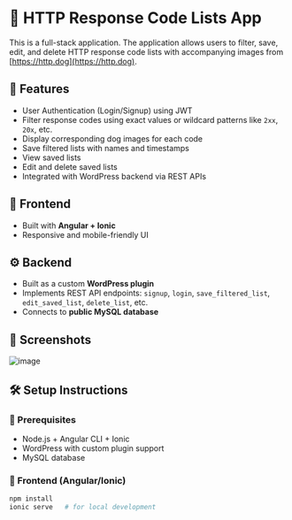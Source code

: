 # 🐶 HTTP Response Code Lists App

This is a full-stack application. The application allows users to filter, save, edit, and delete HTTP response code lists with accompanying images from [https://http.dog](https://http.dog).

## 📌 Features

- User Authentication (Login/Signup) using JWT
- Filter response codes using exact values or wildcard patterns like `2xx`, `20x`, etc.
- Display corresponding dog images for each code
- Save filtered lists with names and timestamps
- View saved lists
- Edit and delete saved lists
- Integrated with WordPress backend via REST APIs

## 📱 Frontend

- Built with **Angular + Ionic**
- Responsive and mobile-friendly UI

## ⚙️ Backend

- Built as a custom **WordPress plugin**
- Implements REST API endpoints: `signup`, `login`, `save_filtered_list`, `edit_saved_list`, `delete_list`, etc.
- Connects to **public MySQL database**

## 📸 Screenshots

![image](https://github.com/user-attachments/assets/5b57cb52-2585-45fd-8eaf-07df8f563df7)

## 🛠️ Setup Instructions

### 🔧 Prerequisites

- Node.js + Angular CLI + Ionic
- WordPress with custom plugin support
- MySQL database

### 🚀 Frontend (Angular/Ionic)

```bash
npm install
ionic serve   # for local development
